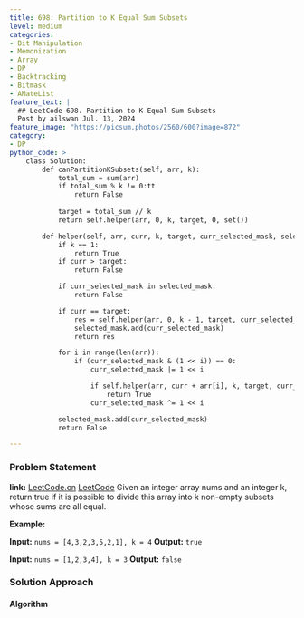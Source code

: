 ```yaml
---
title: 698. Partition to K Equal Sum Subsets
level: medium
categories:
- Bit Manipulation
- Memonization
- Array
- DP
- Backtracking
- Bitmask
- AMateList
feature_text: |
  ## LeetCode 698. Partition to K Equal Sum Subsets
  Post by ailswan Jul. 13, 2024
feature_image: "https://picsum.photos/2560/600?image=872"
category:
- DP
python_code: >
    class Solution:
        def canPartitionKSubsets(self, arr, k):
            total_sum = sum(arr)
            if total_sum % k != 0:tt
                return False
            
            target = total_sum // k
            return self.helper(arr, 0, k, target, 0, set())

        def helper(self, arr, curr, k, target, curr_selected_mask, selected_mask):
            if k == 1:
                return True
            if curr > target:
                return False

            if curr_selected_mask in selected_mask:
                return False

            if curr == target:
                res = self.helper(arr, 0, k - 1, target, curr_selected_mask, selected_mask)
                selected_mask.add(curr_selected_mask)
                return res

            for i in range(len(arr)):
                if (curr_selected_mask & (1 << i)) == 0:
                    curr_selected_mask |= 1 << i

                    if self.helper(arr, curr + arr[i], k, target, curr_selected_mask, selected_mask):
                        return True
                    curr_selected_mask ^= 1 << i

            selected_mask.add(curr_selected_mask)
            return False

---
```


### Problem Statement
**link:**
[LeetCode.cn](https://leetcode.cn/problems/partition-to-k-equal-sum-subsets/)
[LeetCode](https://leetcode.com/partition-to-k-equal-sum-subsets/)
Given an integer array nums and an integer k, return true if it is possible to divide this array into k non-empty subsets whose sums are all equal.

**Example:**

**Input:** `nums = [4,3,2,3,5,2,1], k = 4`
**Output:** `true`

**Input:** `nums = [1,2,3,4], k = 3`
**Output:** `false`
 
### Solution Approach
 
#### Algorithm
 